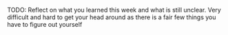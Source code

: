 TODO: Reflect on what you learned this week and what is still unclear.
Very difficult and hard to get your head around as there is a fair few things you have to figure out yourself

